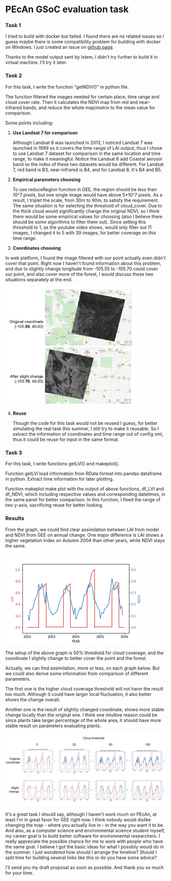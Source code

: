 # PEcAn GSoC evaluation task

### Task 1

I tried to build with docker but failed. I found there are no related issues so I guess maybe there is some compatibility problem for building with docker on Windows. I just created an issue on [github page](https://github.com/PecanProject/pecan/issues/2554).

Thanks to the model output sent by Istem, I didn't try further to build it in virtual machine. I'll try it later.



### Task 2

For this task, I write the function "getNDVI()" in python file.

The function filtered the images needed for certain place, time range and cloud cover rate. Then it calculates the NDVI map from red and near-infrared bands, and reduce the whole map/matrix to the mean value for comparison.

Some points including:

1. **Use Landsat 7 for comparison** 

   Although Landsat 8 was launched in 2013, I noticed Landsat 7 was launched in 1999 so it covers the time range of LAI output, thus I chose to use Landsat 7 dataset for comparison in the same location and time range, to make it meaningful. Notice the Landsat 8 add Coastal aerosol band so the index of these two datasets would be different. For Landsat 7, red band is B3, near-infrared is B4, and for Landsat 8, it's B4 and B5.

2. **Empirical parameters choosing**

   To use reduceRegion function in GEE, the region should be less than 10^7 pixels, but one single image would have above 5*10^7 pixels. As a result, I triplet the scale, from 30m to 90m, to satisfy the requirement. The same situation is for selecting the threshold of cloud_cover. Due to the thick cloud would significantly change the original NDVI, so I think there would be some empirical values for choosing (also I believe there should be some algorithms to filter them out). Since setting this threshold to 1, as the youtube video shows, would only filter out 11 images, I changed it to 5 with 39 images, for better coverage on this time range.

3.  **Coordinates choosing**

   In web platform, I found the image filtered with our point actually even didn't cover that point. Right now I haven't found information about this problem, and due to slightly change longitude from -105.55 to -105.70  could cover our point, and also cover more of the forest, I would discuss these two situations separately at the end.

   <img src=".\img\coordiante.png" alt="coordinate" style="zoom:40%;" />

4. **Reuse**

   Though the code for this task would not be reused I guess, for better simulating the real task this summer, I still try to make it reusable. So I extract the information of coordinates and time range out of config xml, thus it could be reuse for input in the same format.

   

### Task 3

For this task, I write functions getLVI() and makeplot().

Function getLVI load information from RData format into pandas dataframe in python. Extract time information for later plotting.

Function makeplot make plot with the output of above functions, df_LVI and df_NDVI, which including respective values and corresponding datetimes,  in the same panel for better comparison. In this function, I fixed the range of two y-axis, sacrificing reuse for better looking. 



### Results

From the graph, we could find clear assimilation between LAI from model and NDVI from GEE on annual change. One major difference is LAI shows a higher vegetation index on Autumn 2004 than other years, while NDVI stays the same.

 <img src=".\img\50.png" alt="single" />

The setup of the above graph is 50% threshold for cloud coverage, and the coordinate I slightly change to better cover the point and the forest. 

Actually, we can find assimilation, more or less, on each graph below. But we could also derive some information from comparison of different parameters.

The first one is the higher cloud coverage threshold will not harm the result too much. Although it could have larger local fluctuation, it also better shows the change overall.

Another one is the result of slightly changed coordinate, shows more stable change locally than the original one. I think one intuitive reason could be since plants take larger percentage of the whole area, it should have more stable result on parameters evaluating plants.

<img src=".\img\comparison.png" alt="comparison" />

It's a great task I should say, although I haven't work much on PEcAn, at least I'm in great favor for GEE right now. I think nobody would dislike changing the map - where you actually live in - in the way you want it to be. And also, as a computer science and environmental science student myself, my career goal is to build better software for environmental researchers. I really appreciate the possible chance for me to work with people who have the same goal. I believe I got the basic ideas for what I possibly would do in the summer. I just wondered how should I arrange the timeline? Should I split time for building several links like this or do you have some advice?

I'll send you my draft proposal as soon as possible. And thank you so much for your time.
